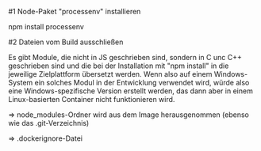 #1 Node-Paket "processenv" installieren

npm install processenv


#2 Dateien vom Build ausschließen

Es gibt Module, die nicht in JS geschrieben sind, sondern in C unc C++ geschrieben sind und die bei der 
Installation mit "npm install" in die jeweilige Zielplattform übersetzt werden.
Wenn also auf einem Windows-System ein solches Modul in der Entwicklung verwendet wird, würde also eine 
Windows-spezifische Version erstellt werden, das dann aber in einem Linux-basierten Container nicht funktionieren wird.

=> node_modules-Ordner wird aus dem Image herausgenommen (ebenso wie das .git-Verzeichnis)

=> .dockerignore-Datei

